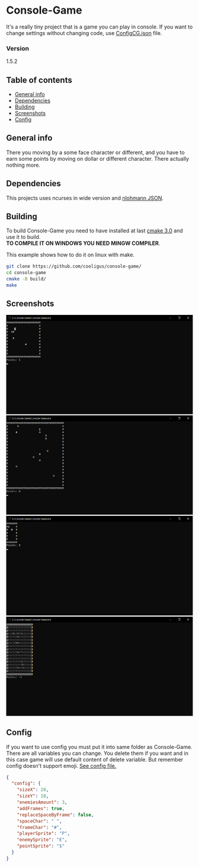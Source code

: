 # Console-Game 
It's a really tiny project that is a game you can play in console. If you want to change settings without changing code, use [ConfigCG.json](rc/ConfigCG.in.json) file.

### Version
1.5.2

## Table of contents
* [General info](#general-info)
* [Dependencies](#dependencies)
* [Building](#building)
* [Screenshots](#screenshots)
* [Config](#config)


## General info
There you moving by a some face character or different, and you have to earn some points by moving on dollar or different character. There actually nothing more.

## Dependencies
This projects uses ncurses in wide version and [nlohmann JSON](https://github.com/nlohmann/json).

## Building
To build Console-Game you need to have installed at last [cmake 3.0](https://cmake.org/download/) and use it to build.  
**TO COMPILE IT ON WINDOWS YOU NEED MINGW COMPILER**.

This example shows how to do it on linux with make.

```sh
git clone https://github.com/cooligus/console-game/
cd console-game
cmake -B build/
make
```

## Screenshots
![Example screenshot 1](rc/screenshots/First.png)
![Example screenshot 2](rc/screenshots/Second.png)
![Example screenshot 3](rc/screenshots/Third.png)
![Example screenshot 4](rc/screenshots/Fourth.png)

## Config
If you want to use config you must put it into same folder as Console-Game. There are all variables you can change. You delete them if you want and in this case game will use default content of delete variable. But remember config doesn't support emoji. [See config file.](rc/ConfigCG.in.json)

```json
{
  "config": {
    "sizeX": 20,
    "sizeY": 10,
    "enemiesAmount": 3,
    "addFrames": true,
    "replaceSpaceByFrame": false,
    "spaceChar": " ",
    "frameChar": "#",
    "playerSprite": "P",
    "enemySprite": "E",
    "pointSprite": "$"
  }
}
```
